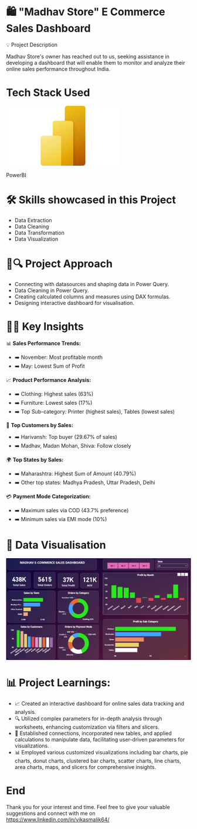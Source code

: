 # 🛍️ "Madhav Store" E Commerce Sales Dashboard

💡 Project Description

Madhav Store's owner has reached out to us, seeking assistance in developing a dashboard that will enable them to monitor and analyze their online sales performance throughout India.

# Tech Stack Used

![PowerBI](https://github.com/VikasMalik64/Images/blob/95835d3f984063bd09cf83923036ba53a25d0172/Madhav%20Ecommerce%20Store/269225044-cebb1251-93c5-46b3-8d9c-4957e1d844cf.jpeg)

PowerBI

# 🛠️ Skills showcased in this Project

- Data Extraction
- Data Cleaning
- Data Transformation
- Data Visualization


# 📅🔍 Project Approach

- Connecting with datasources and shaping data in Power Query.
- Data Cleaning in Power Query.
- Creating calculated columns and measures using DAX formulas.
- Designing interactive dashboard for visualisation.

# 🧠💡 Key Insights

📊 **Sales Performance Trends:**
   - ➡️ November: Most profitable month
   - ➡️ May: Lowest Sum of Profit

📈 **Product Performance Analysis:**
   - ➡️ Clothing: Highest sales (63%)
   - ➡️ Furniture: Lowest sales (17%)
   - ➡️ Top Sub-category: Printer (highest sales), Tables (lowest sales)

👫 **Top Customers by Sales:**
   - ➡️ Harivansh: Top buyer (29.67% of sales)
   - ➡️ Madhav, Madan Mohan, Shiva: Follow closely

🌍 **Top States by Sales:**
   - ➡️ Maharashtra: Highest Sum of Amount (40.79%)
   - ➡️ Other top states: Madhya Pradesh, Uttar Pradesh, Delhi

💳 **Payment Mode Categorization:**
   - ➡️ Maximum sales via COD (43.7% preference)
   - ➡️ Minimum sales via EMI mode (10%)


# 📸 Data Visualisation

![8 Madhav E Commerce Dashboard](https://github.com/VikasMalik64/Madhav_E_Commerce_Sales_Dashboard_PowerBI/blob/82b1449504faaab15e816eb46835c198b153d820/Dashboard.jpg)

# 📊 **Project Learnings:**
- 📈 Created an interactive dashboard for online sales data tracking and analysis.
- 🔍 Utilized complex parameters for in-depth analysis through worksheets, enhancing customization via filters and slicers.
- 🔄 Established connections, incorporated new tables, and applied calculations to manipulate data, facilitating user-driven parameters for visualizations.
- 📊 Employed various customized visualizations including bar charts, pie charts, donut charts, clustered bar charts, scatter charts, line charts, area charts, maps, and slicers for comprehensive insights.

# End
Thank you for your interest and time. Feel free to give your valuable suggestions and connect with me on https://www.linkedin.com/in/vikasmalik64/
